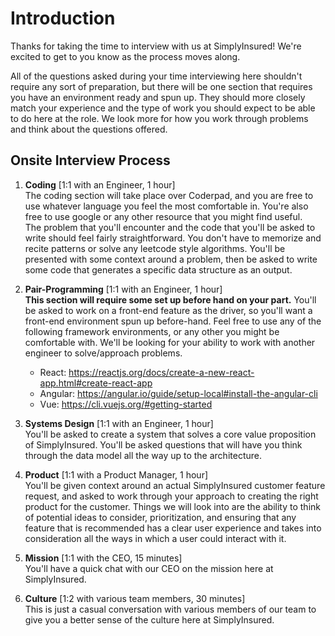 # Introduction

Thanks for taking the time to interview with us at SimplyInsured!  We're excited to get to you know as the process moves along.

All of the questions asked during your time interviewing here shouldn't require any sort of preparation, but there will be one section that requires you have an environment ready and spun up.  They should more closely match your experience and the type of work you should expect to be able to do here at the role.  We look more for how you work through problems and think about the questions offered.  

## Onsite Interview Process

1. <b>Coding</b> [1:1 with an Engineer, 1 hour] <br>
  The coding section will take place over Coderpad, and you are free to use whatever language you feel the most comfortable in.  You're also free to use google or any other resource that you might find useful.  
  The problem that you'll encounter and the code that you'll be asked to write should feel fairly straightforward.  You don't have to memorize and recite patterns or solve any leetcode style algorithms.  You'll be presented with some context around a problem, then be asked to write some code that generates a specific data structure as an output.

2. <b>Pair-Programming</b> [1:1 with an Engineer, 1 hour] <br>
  <b>This section will require some set up before hand on your part.</b> You'll be asked to work on a front-end feature as the driver, so you'll want a front-end environment spun up before-hand.  Feel free to use any of the following framework environments, or any other you might be comfortable with.
    We'll be looking for your ability to work with another engineer to solve/approach problems.
    * React: https://reactjs.org/docs/create-a-new-react-app.html#create-react-app
    * Angular: https://angular.io/guide/setup-local#install-the-angular-cli
    * Vue: https://cli.vuejs.org/#getting-started
  
3. <b>Systems Design</b> [1:1 with an Engineer, 1 hour] <br>
  You'll be asked to create a system that solves a core value proposition of SimplyInsured.  You'll be asked questions that will have you think through the data model all the way up to the architecture.  
  
4. <b>Product</b> [1:1 with a Product Manager, 1 hour] <br>
  You'll be given context around an actual SimplyInsured customer feature request, and asked to work through your approach to creating the right product for the customer.  Things we will look into are the ability to think of potential ideas to consider, prioritization, and ensuring that any feature that is recommended has a clear user experience and takes into consideration all the ways in which a user could interact with it.
  
5. <b>Mission</b> [1:1 with the CEO, 15 minutes] <br>
  You'll have a quick chat with our CEO on the mission here at SimplyInsured.

6. <b>Culture</b> [1:2 with various team members, 30 minutes] <br>
  This is just a casual conversation with various members of our team to give you a better sense of the culture here at SimplyInsured.
